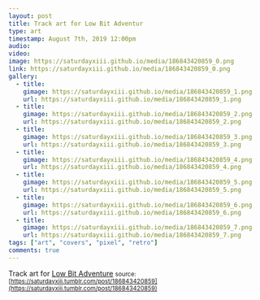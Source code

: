 ```yaml
---
layout: post
title: Track art for Low Bit Adventur
type: art
timestamp: August 7th, 2019 12:00pm
audio: 
video: 
image: https://saturdayxiii.github.io/media/186843420859_0.png
link: https://saturdayxiii.github.io/media/186843420859_0.png
gallery:
  - title: 
    gimage: https://saturdayxiii.github.io/media/186843420859_1.png
    url: https://saturdayxiii.github.io/media/186843420859_1.png
  - title: 
    gimage: https://saturdayxiii.github.io/media/186843420859_2.png
    url: https://saturdayxiii.github.io/media/186843420859_2.png
  - title: 
    gimage: https://saturdayxiii.github.io/media/186843420859_3.png
    url: https://saturdayxiii.github.io/media/186843420859_3.png
  - title: 
    gimage: https://saturdayxiii.github.io/media/186843420859_4.png
    url: https://saturdayxiii.github.io/media/186843420859_4.png
  - title: 
    gimage: https://saturdayxiii.github.io/media/186843420859_5.png
    url: https://saturdayxiii.github.io/media/186843420859_5.png
  - title: 
    gimage: https://saturdayxiii.github.io/media/186843420859_6.png
    url: https://saturdayxiii.github.io/media/186843420859_6.png
  - title: 
    gimage: https://saturdayxiii.github.io/media/186843420859_7.png
    url: https://saturdayxiii.github.io/media/186843420859_7.png
tags: ["art", "covers", "pixel", "retro"]
comments: true
---
```

Track art for [Low Bit Adventure](https://saturdayxiii.bandcamp.com/album/low-bit-adventure)
<small>source: [https://saturdayxiii.tumblr.com/post/186843420859](https://saturdayxiii.tumblr.com/post/186843420859)</small>